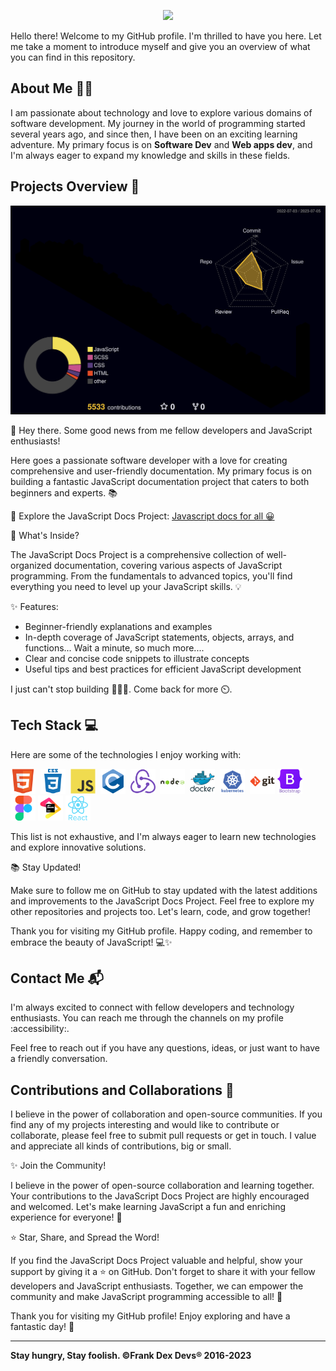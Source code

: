 <p align="center"><img src="https://github.com/LUCASFRANKINC/LUCASFRANKINC/blob/main/18824957-ai.png" /></p>

Hello there! Welcome to my GitHub profile. I'm thrilled to have you here. Let me take a moment to introduce myself and give you an overview of what you can find in this repository.

## About Me 👩‍💻

I am passionate about technology and love to explore various domains of software development. My journey in the world of programming started several years ago, and since then, I have been on an exciting learning adventure. My primary focus is on **Software Dev** and **Web apps dev**, and I'm always eager to expand my knowledge and skills in these fields.

## Projects Overview 🚀

![](profile-3d-contrib/profile-night-rainbow.svg)

👋 Hey there. Some good news from me fellow developers and JavaScript enthusiasts!

Here goes a passionate software developer with a love for creating comprehensive and user-friendly documentation. My primary focus is on building a fantastic JavaScript documentation project that caters to both beginners and experts. 📚

🌟 Explore the JavaScript Docs Project: [Javascript docs for all 😀](https://lucasfrankinc.github.io/javascript-by-francis.github.io/)

📖 What's Inside?

The JavaScript Docs Project is a comprehensive collection of well-organized documentation, covering various aspects of JavaScript programming. From the fundamentals to advanced topics, you'll find everything you need to level up your JavaScript skills. 💡

✨ Features:

- Beginner-friendly explanations and examples
- In-depth coverage of JavaScript statements, objects, arrays, and functions... Wait a minute, so much more....
- Clear and concise code snippets to illustrate concepts
- Useful tips and best practices for efficient JavaScript development

I just can't stop building 🚧👷‍♂️. Come back for more ⏲️.

## Tech Stack 💻

Here are some of the technologies I enjoy working with:

<div>
  <img src="https://github.com/devicons/devicon/blob/master/icons/html5/html5-original.svg" title="HTML5" alt="HTML" width="40" height="40"/>&nbsp;
  <img src="https://github.com/devicons/devicon/blob/master/icons/css3/css3-plain-wordmark.svg"  title="CSS3" alt="CSS" width="40" height="40"/>&nbsp;
  <img src="https://github.com/devicons/devicon/blob/master/icons/javascript/javascript-original.svg" title="JavaScript" alt="JavaScript" width="40" height="40"/>&nbsp;
  <img src="https://github.com/devicons/devicon/blob/master/icons/c/c-original.svg" title="C" alt="C" width="40" height="40"/>&nbsp;
  <img src="https://github.com/devicons/devicon/blob/master/icons/redux/redux-original.svg" title="Redux" alt="Redux " width="40" height="40"/>&nbsp;
  <img src="https://github.com/devicons/devicon/blob/master/icons/nodejs/nodejs-original-wordmark.svg" title="NodeJS" alt="NodeJS" width="40" height="40"/>&nbsp;
  <img src="https://github.com/devicons/devicon/blob/master/icons/docker/docker-original-wordmark.svg" title="Docker" alt="Docker" width="40" height="40"/>&nbsp;
  <img src="https://github.com/devicons/devicon/blob/master/icons/kubernetes/kubernetes-plain-wordmark.svg" title="Kub8" alt="Kub8" width="40" height="40"/>&nbsp;
  <img src="https://github.com/devicons/devicon/blob/master/icons/git/git-original-wordmark.svg" title="Git" alt="Git" width="40" height="40"/>
  <img src="https://github.com/devicons/devicon/blob/master/icons/bootstrap/bootstrap-original-wordmark.svg" title="Bootstrap" alt="Bootsrap" width="40" height="40"/>
  <img src="https://github.com/devicons/devicon/blob/master/icons/figma/figma-original.svg" title="Figma" alt="Figma" width="40" height="40"/>
  <img src="https://github.com/devicons/devicon/blob/master/icons/jetbrains/jetbrains-original.svg" title="Jetbrains" alt="Jetbrains" width="40" height="40"/>
  <img src="https://github.com/devicons/devicon/blob/master/icons/react/react-original-wordmark.svg" title="React" alt="React" width="40" height="40"/>
</div>

This list is not exhaustive, and I'm always eager to learn new technologies and explore innovative solutions.


📚 Stay Updated!

Make sure to follow me on GitHub to stay updated with the latest additions and improvements to the JavaScript Docs Project. Feel free to explore my other repositories and projects too. Let's learn, code, and grow together!

Thank you for visiting my GitHub profile. Happy coding, and remember to embrace the beauty of JavaScript! 💻✨

## Contact Me 📬

I'm always excited to connect with fellow developers and technology enthusiasts. You can reach me through the channels on my profile :accessibility:.

Feel free to reach out if you have any questions, ideas, or just want to have a friendly conversation.

## Contributions and Collaborations 🤝

I believe in the power of collaboration and open-source communities. If you find any of my projects interesting and would like to contribute or collaborate, please feel free to submit pull requests or get in touch. I value and appreciate all kinds of contributions, big or small.

✨ Join the Community!

I believe in the power of open-source collaboration and learning together. Your contributions to the JavaScript Docs Project are highly encouraged and welcomed. Let's make learning JavaScript a fun and enriching experience for everyone! 🤝

⭐️ Star, Share, and Spread the Word!

If you find the JavaScript Docs Project valuable and helpful, show your support by giving it a ⭐️ on GitHub. Don't forget to share it with your fellow developers and JavaScript enthusiasts. Together, we can empower the community and make JavaScript programming accessible to all! 🌟

Thank you for visiting my GitHub profile! Enjoy exploring and have a fantastic day! 🌟

---

<strong>Stay hungry, Stay foolish.   <span align="right">&copy;Frank Dex Devs&reg; 2016-2023</span><strong>


